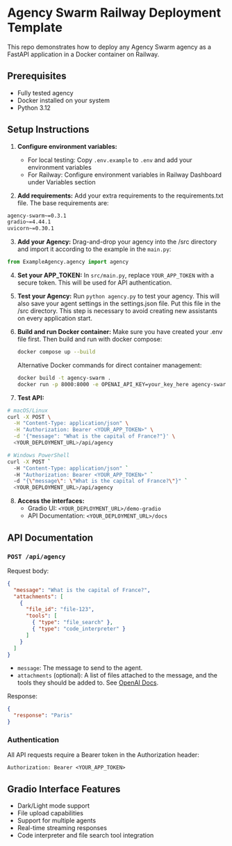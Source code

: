 # Agency Swarm Railway Deployment Template

This repo demonstrates how to deploy any Agency Swarm agency as a FastAPI application in a Docker container on Railway.

## Prerequisites
* Fully tested agency
* Docker installed on your system
* Python 3.12

## Setup Instructions
1. **Configure environment variables:** 
   - For local testing: Copy `.env.example` to `.env` and add your environment variables
   - For Railway: Configure environment variables in Railway Dashboard under Variables section

2. **Add requirements:** Add your extra requirements to the requirements.txt file. The base requirements are:
```python:src/requirements.txt
agency-swarm~=0.3.1
gradio~=4.44.1
uvicorn~=0.30.1
```

3. **Add your Agency:**
   Drag-and-drop your agency into the /src directory and import it according to the example in the `main.py`:
```python
from ExampleAgency.agency import agency
```

4. **Set your APP_TOKEN:**
   In `src/main.py`, replace `YOUR_APP_TOKEN` with a secure token. This will be used for API authentication.

5. **Test your Agency:**
   Run `python agency.py` to test your agency. This will also save your agent settings in the settings.json file. Put this file in the /src directory. This step is necessary to avoid creating new assistants on every application start.

6. **Build and run Docker container:**
   Make sure you have created your .env file first.
   Then build and run with docker compose:
   ```bash
   docker compose up --build
   ```

   Alternative Docker commands for direct container management:
   ```bash
   docker build -t agency-swarm .
   docker run -p 8000:8000 -e OPENAI_API_KEY=your_key_here agency-swarm
   ```

7. **Test API:**
```bash
# macOS/Linux
curl -X POST \
  -H "Content-Type: application/json" \
  -H "Authorization: Bearer <YOUR_APP_TOKEN>" \
  -d '{"message": "What is the capital of France?"}' \
  <YOUR_DEPLOYMENT_URL>/api/agency
```

```bash
# Windows PowerShell
curl -X POST `
  -H "Content-Type: application/json" `
  -H "Authorization: Bearer <YOUR_APP_TOKEN>" `
  -d "{\"message\": \"What is the capital of France?\"}" `
  <YOUR_DEPLOYMENT_URL>/api/agency
```

8. **Access the interfaces:**
   - Gradio UI: `<YOUR_DEPLOYMENT_URL>/demo-gradio`
   - API Documentation: `<YOUR_DEPLOYMENT_URL>/docs`

## API Documentation

### `POST /api/agency`

Request body:
```json
{
  "message": "What is the capital of France?",
  "attachments": [
    {
      "file_id": "file-123",
      "tools": [
        { "type": "file_search" },
        { "type": "code_interpreter" }
      ]
    }
  ]
}
```

* `message`: The message to send to the agent.
* `attachments` (optional): A list of files attached to the message, and the tools they should be added to. See [OpenAI Docs](https://platform.openai.com/docs/api-reference/messages/createMessage#messages-createmessage-attachments).

Response:
```json
{
  "response": "Paris"
}
```

### Authentication

All API requests require a Bearer token in the Authorization header:
```
Authorization: Bearer <YOUR_APP_TOKEN>
```

## Gradio Interface Features
- Dark/Light mode support
- File upload capabilities
- Support for multiple agents
- Real-time streaming responses
- Code interpreter and file search tool integration
